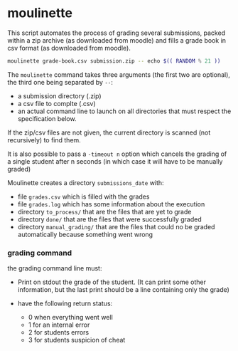 # moulinette
 
This script automates the process of grading several submissions,
packed within a zip archive (as downloaded from moodle) and fills a
grade book in csv format (as downloaded from moodle).

```sh
moulinette grade-book.csv submission.zip -- echo $(( RANDOM % 21 ))
```

The `moulinette` command takes three arguments (the first two are
optional), the third one being separated by `--`:

- a submission directory (.zip)
- a csv file to complte (.csv)
- an actual command line to launch on all directories that must
 respect the specification below.

If the zip/csv files are not given, the current directory is scanned
(not recursively) to find them.

It is also possible to pass a `-timeout n` option which cancels the
grading of a single student after n seconds (in which case it will
have to be manually graded)

Moulinette creates a directory `submissions_date` with:
- file `grades.csv` which is filled with the grades
- file `grades.log` which has some information about the execution
- directory `to_process/` that are the files that are yet to grade
- directory `done/` that are the files that were successfully graded
- directory `manual_grading/` that are the files that could no be graded
  automatically because something went wrong

### grading command
the grading command line must:

- Print on stdout the grade of the student. (It can print some other information, but the last print should be a line containing only the grade)

- have the following return status:
  * 0 when everything went well 
  * 1 for an internal error
  * 2 for students errors
  * 3 for students suspicion of cheat
